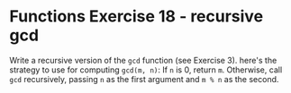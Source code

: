 # Functions Exercise 18 - recursive gcd

Write a recursive version of the `gcd` function (see Exercise 3). here's the strategy to use for computing `gcd(m, n)`: If `n` is 0, return `m`. Otherwise, call `gcd` recursively, passing `n` as the first argument and `m % n` as the second.
